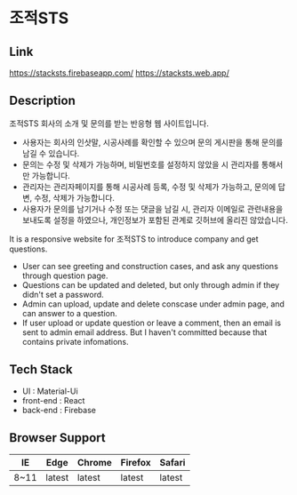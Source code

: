 # 조적STS

## Link

<https://stacksts.firebaseapp.com/>
<https://stacksts.web.app/>

## Description

조적STS 회사의 소개 및 문의를 받는 반응형 웹 사이트입니다.

-  사용자는 회사의 인삿말, 시공사례를 확인할 수 있으며 문의 게시판을 통해 문의를 남길 수 있습니다.
-  문의는 수정 및 삭제가 가능하며, 비밀번호를 설정하지 않았을 시 관리자를 통해서만 가능합니다.
-  관리자는 관리자페이지를 통해 시공사례 등록, 수정 및 삭제가 가능하고, 문의에 답변, 수정, 삭제가 가능합니다.
-  사용자가 문의를 남기거나 수정 또는 댓글을 남길 시, 관리자 이메일로 관련내용을 보내도록 설정을 하였으나, 개인정보가 포함된 관계로 깃허브에 올리진 않았습니다.

It is a responsive website for 조적STS to introduce company and get questions.

-  User can see greeting and construction cases, and ask any questions through question page.
-  Questions can be updated and deleted, but only through admin if they didn't set a password.
-  Admin can upload, update and delete conscase under admin page, and can answer to a question.
-  If user upload or update question or leave a comment, then an email is sent to admin email address. But I haven't committed because that contains private infomations.

## Tech Stack

-  UI : Material-Ui
-  front-end : React
-  back-end : Firebase

## Browser Support

| IE   | Edge   | Chrome | Firefox | Safari |
| ---- | ------ | ------ | ------- | ------ |
| 8~11 | latest | latest | latest  | latest |
